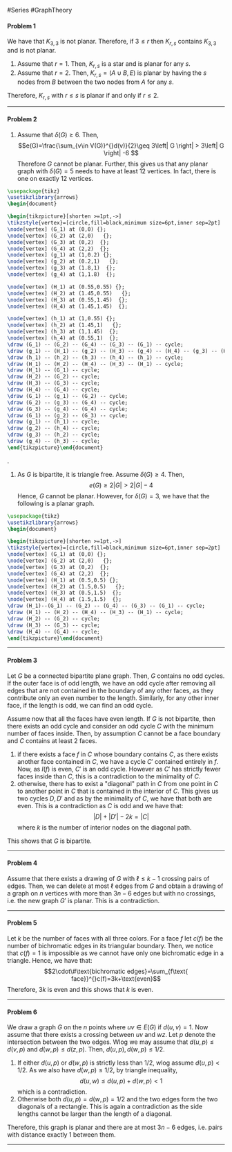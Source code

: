 #Series #GraphTheory 

#### Problem 1
We have that $K_{3,3}$ is not planar. Therefore, if $3\leq r$ then $K_{r,s}$ contains $K_{3,3}$ and is not planar. 
1. Assume that $r=1$. Then, $K_{r,s}$ is a star and is planar for any $s$.
2. Assume that $r=2$. Then, $K_{r,s}=(A\cup B,E)$ is planar by having the $s$ nodes from $B$ between the two nodes from $A$ for any $s$. 

Therefore, $K_{r,s}$ with $r\leq s$ is planar if and only if $r\leq 2$.

---
#### Problem 2
1. Assume that $\delta(G)\geq 6$. Then, $$e(G)=\frac{\sum_{v\in V(G)}^{}d(v)}{2}\geq 3\left| G \right| > 3\left| G \right| -6 $$Therefore $G$ cannot be planar. Further, this gives us that any planar graph with $\delta(G)= 5$ needs to have at least $12$ vertices. In fact, there is one on exactly 12 vertices.
```tikz
\usepackage{tikz}
\usetikzlibrary{arrows}
\begin{document}

\begin{tikzpicture}[shorten >=1pt,->]
\tikzstyle{vertex}=[circle,fill=black,minimum size=6pt,inner sep=2pt]
\node[vertex] (G_1) at (0,0) {};
\node[vertex] (G_2) at (2,0)   {};
\node[vertex] (G_3) at (0,2)  {};
\node[vertex] (G_4) at (2,2)  {};
\node[vertex] (g_1) at (1,0.2) {};
\node[vertex] (g_2) at (0.2,1)   {};
\node[vertex] (g_3) at (1.8,1)  {};
\node[vertex] (g_4) at (1,1.8)  {};

\node[vertex] (H_1) at (0.55,0.55) {};
\node[vertex] (H_2) at (1.45,0.55)   {};
\node[vertex] (H_3) at (0.55,1.45)  {};
\node[vertex] (H_4) at (1.45,1.45)  {};

\node[vertex] (h_1) at (1,0.55) {};
\node[vertex] (h_2) at (1.45,1)   {};
\node[vertex] (h_3) at (1,1.45)  {};
\node[vertex] (h_4) at (0.55,1)  {};
\draw (G_1) -- (G_2) -- (G_4) -- (G_3) -- (G_1) -- cycle;
\draw (g_1) -- (H_1) -- (g_2) -- (H_3) -- (g_4) -- (H_4) -- (g_3) -- (H_2) --  (g_1) -- cycle;
\draw (h_1) -- (h_2) -- (h_3) -- (h_4) -- (h_1) -- cycle;
\draw (H_1) -- (H_2) -- (H_4) -- (H_3) -- (H_1) -- cycle;
\draw (H_1) -- (G_1) -- cycle;
\draw (H_2) -- (G_2) -- cycle;
\draw (H_3) -- (G_3) -- cycle;
\draw (H_4) -- (G_4) -- cycle;
\draw (G_1) -- (g_1) -- (G_2) -- cycle;
\draw (G_2) -- (g_3) -- (G_4) -- cycle;
\draw (G_3) -- (g_4) -- (G_4) -- cycle;
\draw (G_1) -- (g_2) -- (G_3) -- cycle;
\draw (g_1) -- (h_1) -- cycle;
\draw (g_2) -- (h_4) -- cycle;
\draw (g_3) -- (h_2) -- cycle;
\draw (g_4) -- (h_3) -- cycle;
\end{tikzpicture}\end{document} 
```
.
1. As $G$ is bipartite, it is triangle free. Assume $\delta(G)\geq 4$. Then, $$e(G)\geq 2\left| G \right| > 2\left| G \right| -4$$Hence, $G$ cannot be planar. However, for $\delta(G)=3$, we have that the following is a planar graph.
```tikz
\usepackage{tikz}
\usetikzlibrary{arrows}
\begin{document}

\begin{tikzpicture}[shorten >=1pt,->]
\tikzstyle{vertex}=[circle,fill=black,minimum size=6pt,inner sep=2pt]
\node[vertex] (G_1) at (0,0) {};
\node[vertex] (G_2) at (2,0)   {};
\node[vertex] (G_3) at (0,2)  {};
\node[vertex] (G_4) at (2,2)  {};
\node[vertex] (H_1) at (0.5,0.5) {};
\node[vertex] (H_2) at (1.5,0.5)   {};
\node[vertex] (H_3) at (0.5,1.5)  {};
\node[vertex] (H_4) at (1.5,1.5)  {};
\draw (H_1)--(G_1) -- (G_2) -- (G_4) -- (G_3) -- (G_1) -- cycle;
\draw (H_1) -- (H_2) -- (H_4) -- (H_3) -- (H_1) -- cycle;
\draw (H_2) -- (G_2) -- cycle;
\draw (H_3) -- (G_3) -- cycle;
\draw (H_4) -- (G_4) -- cycle;
\end{tikzpicture}\end{document} 
```

---
#### Problem 3
Let $G$ be a connected bipartite plane graph. Then, $G$ contains no odd cycles. If the outer face is of odd length, we have an odd cycle after removing all edges that are not contained in the boundary of any other faces, as they contribute only an even number to the length. Similarly, for any other inner face, if the length is odd, we can find an odd cycle. 

Assume now that all the faces have even length. If $G$ is not bipartite, then there exists an odd cycle and consider an odd cycle $C$ with the minimum number of faces inside. Then, by assumption $C$ cannot be a face boundary and $C$ contains at least 2 faces. 
1. if there exists a face $f$ in $C$ whose boundary contains $C$, as there exists another face contained in $C$, we have a cycle $C'$ contained entirely in $f$. Now, as $l(f)$ is even, $C'$ is an odd cycle. However as $C'$ has strictly fewer faces inside than $C$, this is a contradiction to the minimality of $C$.
2. otherwise, there has to exist a "diagonal" path in $C$ from one point in $C$ to another point in $C$ that is contained in the interior of $C$. This gives us two cycles $D,D'$ and as by the minimality of $C$, we have that both are even. This is a contradiction as $C$ is odd and we have that: $$\left| D \right| +\left| D' \right| -2k=\left| C \right| $$where $k$ is the number of interior nodes on the diagonal path.
   
This shows that $G$ is bipartite.

---
#### Problem 4
Assume that there exists a drawing of $G$ with $\ell\leq k-1$ crossing pairs of edges. Then, we can delete at most $\ell$ edges from $G$ and obtain a drawing of a graph on $n$ vertices with more than $3n-6$ edges but with no crossings, i.e. the new graph $G'$ is planar. This is a contradiction. 

---
#### Problem 5
Let $k$ be the number of faces with all three colors. For a face $f$ let $c(f)$ be the number of bichromatic edges in its triangular boundary. Then, we notice that $c(f)=1$ is impossible as we cannot have only one bichromatic edge in a triangle. Hence, we have that: $$2\cdot\#\text{bichromatic edges}=\sum_{f\text{ face}}^{}c(f)=3k+\text{even}$$
Therefore, $3k$ is even and this shows that $k$ is even.

---
#### Problem 6
We draw a graph $G$ on the $n$ points where $uv\in E(G)$ if $d(u,v)=1$. Now assume that there exists a crossing between $uv$ and $wz$. Let $p$ denote the intersection between the two edges. Wlog we may assume that $d(u,p)\leq d(v,p)$ and $d(w,p)\leq d(z,p)$. Then, $d(u,p),d(w,p)\leq 1 /2$.
1. If either $d(u,p)$ or $d(w,p)$ is strictly less than $1 / 2$, wlog assume $d(u,p)<  1 / 2$. As we also have $d(w,p)\leq 1 / 2$, by triangle inequality, $$d(u,w)\leq d(u,p)+d(w,p)< 1$$which is a contradiction.
2. Otherwise both $d(u,p)=d(w,p)= 1/ 2$ and the two edges form the two diagonals of a rectangle. This is again a contradiction as the side lengths cannot be larger than the length of a diagonal. 

Therefore, this graph is planar and there are at most $3n-6$ edges, i.e. pairs with distance exactly 1 between them.

---
